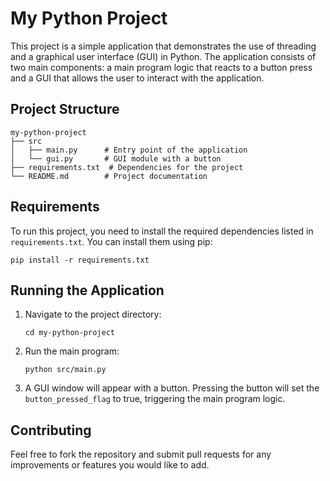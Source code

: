 # My Python Project

This project is a simple application that demonstrates the use of threading and a graphical user interface (GUI) in Python. The application consists of two main components: a main program logic that reacts to a button press and a GUI that allows the user to interact with the application.

## Project Structure

```
my-python-project
├── src
│   ├── main.py      # Entry point of the application
│   └── gui.py       # GUI module with a button
├── requirements.txt  # Dependencies for the project
└── README.md        # Project documentation
```

## Requirements

To run this project, you need to install the required dependencies listed in `requirements.txt`. You can install them using pip:

```
pip install -r requirements.txt
```

## Running the Application

1. Navigate to the project directory:

   ```
   cd my-python-project
   ```

2. Run the main program:

   ```
   python src/main.py
   ```

3. A GUI window will appear with a button. Pressing the button will set the `button_pressed_flag` to true, triggering the main program logic.

## Contributing

Feel free to fork the repository and submit pull requests for any improvements or features you would like to add.
